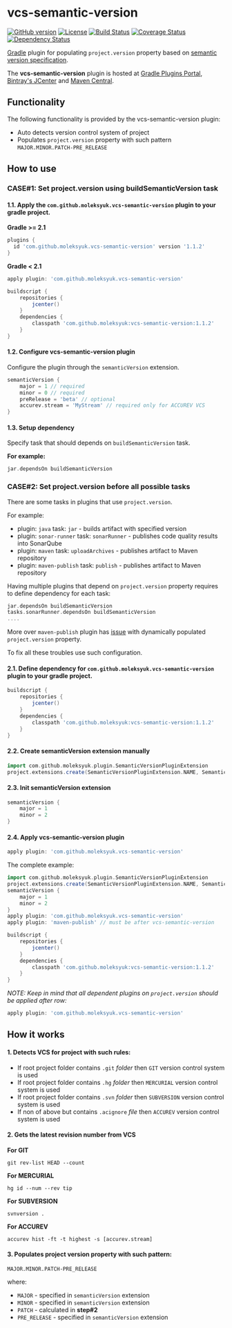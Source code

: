 vcs-semantic-version
===================

[![GitHub version](https://badge.fury.io/gh/moleksyuk%2Fvcs-semantic-version.svg)](http://badge.fury.io/gh/moleksyuk%2Fvcs-semantic-version)
[![License](http://img.shields.io/:license-mit-blue.svg)](http://doge.mit-license.org)
[![Build Status](https://travis-ci.org/moleksyuk/vcs-semantic-version.svg?branch=master)](https://travis-ci.org/moleksyuk/vcs-semantic-version)
[![Coverage Status](https://img.shields.io/coveralls/moleksyuk/vcs-semantic-version.svg)](https://coveralls.io/r/moleksyuk/vcs-semantic-version)
[![Dependency Status](https://www.versioneye.com/user/projects/54ad0e61b6c7ffd180000150/badge.svg?style=flat)](https://www.versioneye.com/user/projects/54ad0e61b6c7ffd180000150)

[Gradle](http://www.gradle.org) plugin for populating `project.version` property based on [semantic version specification](http://semver.org/).

The **vcs-semantic-version** plugin is hosted at [Gradle Plugins Portal](https://plugins.gradle.org), [Bintray's JCenter](https://bintray.com/moleksyuk/gradle-plugins/vcs-semantic-version) and [Maven Central](http://search.maven.org/#search%7Cga%7C1%7Ca%3A%22vcs-semantic-version%22).

## Functionality
The following functionality is provided by the vcs-semantic-version plugin:

 * Auto detects version control system of project
 * Populates `project.version` property with such pattern `MAJOR.MINOR.PATCH-PRE_RELEASE`

## How to use
### CASE#1: Set project.version using buildSemanticVersion task

#### 1.1. Apply the `com.github.moleksyuk.vcs-semantic-version` plugin to your gradle project.

**Gradle >= 2.1**

```groovy
plugins {
  id 'com.github.moleksyuk.vcs-semantic-version' version '1.1.2'
}
```

**Gradle < 2.1**
```groovy
apply plugin: 'com.github.moleksyuk.vcs-semantic-version'

buildscript {
    repositories {
        jcenter()
    }
    dependencies {
        classpath 'com.github.moleksyuk:vcs-semantic-version:1.1.2'
    }
}
```

#### 1.2. Configure vcs-semantic-version plugin
Configure the plugin through the `semanticVersion` extension.

```groovy
semanticVersion {
    major = 1 // required
    minor = 0 // required
    preRelease = 'beta' // optional
    accurev.stream = 'MyStream' // required only for ACCUREV VCS
}
```

#### 1.3. Setup dependency
Specify task that should depends on `buildSemanticVersion` task.

**For example:**
```groovy
jar.dependsOn buildSemanticVersion
```

### CASE#2: Set project.version before all possible tasks
There are some tasks in plugins that use `project.version`.

For example: 
* plugin: `java` task: `jar` - builds artifact with specified version
* plugin: `sonar-runner` task: `sonarRunner` - publishes code quality results into SonarQube
* plugin: `maven` task: `uploadArchives` - publishes artifact to Maven repository
* plugin: `maven-publish` task: `publish` - publishes artifact to Maven repository

Having multiple plugins that depend on `project.version` property requires to define dependency for each task:

```groovy
jar.dependsOn buildSemanticVersion
tasks.sonarRunner.dependsOn buildSemanticVersion
....
```

More over `maven-publish` plugin has [issue](http://forums.gradle.org/gradle/topics/maven_publish_and_dynamically_setting_the_version_results_in_build_failure) with dynamically populated `project.version` property.

To fix all these troubles use such configuration.

#### 2.1. Define dependency for `com.github.moleksyuk.vcs-semantic-version` plugin to your gradle project.

```groovy
buildscript {
    repositories {
        jcenter()
    }
    dependencies {
        classpath 'com.github.moleksyuk:vcs-semantic-version:1.1.2'
    }
}
```

#### 2.2. Create semanticVersion extension manually
```groovy
import com.github.moleksyuk.plugin.SemanticVersionPluginExtension
project.extensions.create(SemanticVersionPluginExtension.NAME, SemanticVersionPluginExtension)
```

#### 2.3. Init semanticVersion extension
```groovy
semanticVersion {
    major = 1
    minor = 2
}
```

#### 2.4. Apply vcs-semantic-version plugin
```groovy
apply plugin: 'com.github.moleksyuk.vcs-semantic-version'
```

The complete example:

```groovy
import com.github.moleksyuk.plugin.SemanticVersionPluginExtension
project.extensions.create(SemanticVersionPluginExtension.NAME, SemanticVersionPluginExtension)
semanticVersion {
    major = 1
    minor = 2
}
apply plugin: 'com.github.moleksyuk.vcs-semantic-version'
apply plugin: 'maven-publish' // must be after vcs-semantic-version

buildscript {
    repositories {
        jcenter()
    }
    dependencies {
        classpath 'com.github.moleksyuk:vcs-semantic-version:1.1.2'
    }
}
```

*NOTE: Keep in mind that all dependent plugins on `project.version` should be applied after row:*

```groovy
apply plugin: 'com.github.moleksyuk.vcs-semantic-version'
```



## How it works
#### 1. Detects VCS for project with such rules:

 * If root project folder contains `.git` *folder* then `GIT` version control system is used
 * If root project folder contains `.hg` *folder* then `MERCURIAL` version control system is used
 * If root project folder contains `.svn` *folder* then `SUBVERSION` version control system is used
 * If non of above but contains `.acignore` *file* then `ACCUREV` version control system is used

#### 2. Gets the latest revision number from VCS

**For GIT**
```
git rev-list HEAD --count
```

**For MERCURIAL**
```
hg id --num --rev tip
```

**For SUBVERSION**
```
svnversion .
```

**For ACCUREV**
```
accurev hist -ft -t highest -s [accurev.stream]
```

#### 3. Populates project version property with such pattern:

`MAJOR.MINOR.PATCH-PRE_RELEASE` 

where:
 * `MAJOR` - specified in `semanticVersion` extension
 * `MINOR` - specified in `semanticVersion` extension
 * `PATCH` - calculated in **step#2**
 * `PRE_RELEASE` - specified in `semanticVersion` extension
